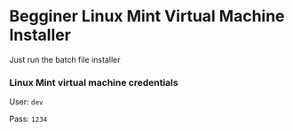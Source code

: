 # Begginer Linux Mint Virtual Machine Installer

Just run the batch file installer

### Linux Mint virtual machine credentials

User: `dev`

Pass: `1234`